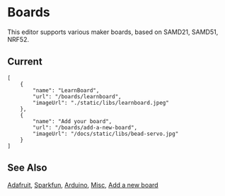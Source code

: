 # Boards

This editor supports various maker boards, based on SAMD21, SAMD51, NRF52.

## Current

```codecard
[
    {
        "name": "LearnBoard",
        "url": "/boards/learnboard",
        "imageUrl": "./static/libs/learnboard.jpeg"
    },
    {
        "name": "Add your board",
        "url": "/boards/add-a-new-board",
        "imageUrl": "/docs/static/libs/bead-servo.jpg"
    }
]
```

## See Also

[Adafruit](/boards/adafruit),
[Sparkfun](/boards/sparkfun),
[Arduino](/boards/arduino),
[Misc](/boards/misc),
[Add a new board](/boards/add-a-new-board)
